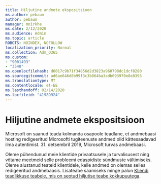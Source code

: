 ```yaml
---
title: Hiljutine andmete ekspositsioon
ms.author: pebaum
author: pebaum
manager: mnirkhe
ms.date: 2/12/2020
ms.audience: Admin
ms.topic: article
ROBOTS: NOINDEX, NOFOLLOW
localization_priority: Normal
ms.collection: Adm_O365
ms.custom:
- "9001493"
- "3548"
ms.openlocfilehash: d6017c9b71f34856d2d3823a960798dc1dcf8280
ms.sourcegitcommit: ad6ae646d8b99f3c3b864ba3adb093970e8e8393
ms.translationtype: MT
ms.contentlocale: et-EE
ms.lasthandoff: 02/14/2020
ms.locfileid: "41989924"
---
```

# <a name="recent-data-exposure"></a>Hiljutine andmete ekspositsioon

Microsoft on saanud teada kolmanda osapoole teadlane, et andmebaasi hosting redigeeritud Microsofti tugiteenuste andmed olid kättesaadavad ilma autentimist. 31. detsembril 2019, Microsoft turvas andmebaasi.

Oleme pühendunud meie klientide privaatsusele ja turvalisusest ning võtame meetmeid selle probleemi edaspidiste sündmuste vältimiseks. Oleme alustanud teateid klientidele, kelle andmed on olemas selles redigeeritud andmebaasis. Lisateabe saamiseks minge palun [Kliendi teadlikkuse teabele, mis on seotud hiljutise teabe kokkupuutega](https://aka.ms/privacyinfo).
